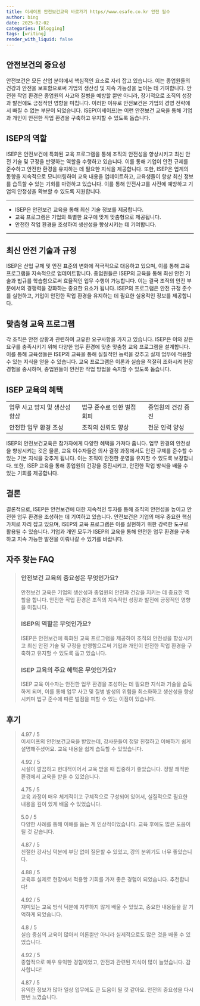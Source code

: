 ```yaml
---
title: 이세이프 안전보건교육 바로가기 https//www.esafe.co.kr 안전 필수
author: bing
date: 2025-02-02
categories: [Blogging]
tags: [writing]
render_with_liquid: false
---
```



<h2 id='안전보건의 중요성'>안전보건의 중요성</h2>

<p>안전보건은 모든 산업 분야에서 핵심적인 요소로 자리 잡고 있습니다. 이는 종업원들의 건강과 안전을 보호함으로써 기업의 생산성 및 지속 가능성을 높이는 데 기여합니다. 안전한 작업 환경은 종업원의 사고와 질병을 예방할 뿐만 아니라, 장기적으로 조직의 성장과 발전에도 긍정적인 영향을 미칩니다. 이러한 이유로 안전보건은 기업의 경영 전략에서 빠질 수 없는 부분이 되었습니다. ISEP(이세이프)는 이런 안전보건 교육을 통해 기업과 개인이 안전한 작업 환경을 구축하고 유지할 수 있도록 돕습니다.</p>

<h2 id='ISEP의 역할'>ISEP의 역할</h2>

<p>ISEP은 안전보건에 특화된 교육 프로그램을 통해 조직의 안전성을 향상시키고 최신 안전 기술 및 규정을 반영하는 역할을 수행하고 있습니다. 이를 통해 기업이 안전 규제를 준수하고 안전한 환경을 유지하는 데 필요한 지식을 제공합니다. 또한, ISEP은 업계의 동향을 지속적으로 모니터링하여 교육 내용을 업데이트하고, 교육생들이 항상 최신 정보를 습득할 수 있는 기회를 마련하고 있습니다. 이를 통해 안전사고를 사전에 예방하고 기업의 안정성을 확보할 수 있도록 지원합니다.</p>

<hr />

<ul>
    <li>ISEP은 안전보건 교육을 통해 최신 기술 정보를 제공합니다.</li>
    <li>교육 프로그램은 기업의 특별한 요구에 맞게 맞춤형으로 제공됩니다.</li>
    <li>안전한 작업 환경을 조성하여 생산성을 향상시키는 데 기여합니다.</li>
</ul>

<hr />

<h2 id='최신 안전 기술과 규정'>최신 안전 기술과 규정</h2>

<p>ISEP은 산업 규제 및 안전 표준의 변화에 적극적으로 대응하고 있으며, 이를 통해 교육 프로그램을 지속적으로 업데이트합니다. 종업원들은 ISEP의 교육을 통해 최신 안전 기술과 법규를 학습함으로써 효율적인 업무 수행이 가능합니다. 이는 결국 조직의 안전 부문에서의 경쟁력을 강화하는 중요한 요소가 됩니다. ISEP의 프로그램은 안전 규정 준수를 실현하고, 기업이 안전한 작업 환경을 유지하는 데 필요한 실용적인 정보를 제공합니다.</p>

<h2 id='맞춤형 교육 프로그램'>맞춤형 교육 프로그램</h2>

<p>각 조직은 안전 상황과 관련하여 고유한 요구사항을 가지고 있습니다. ISEP은 이와 같은 요구를 충족시키기 위해 다양한 업무 환경에 맞춘 맞춤형 교육 프로그램을 설계합니다. 이를 통해 교육생들은 ISEP의 교육을 통해 실질적인 능력을 갖추고 실제 업무에 적용할 수 있는 지식을 얻을 수 있습니다. 교육 프로그램은 이론과 실습을 적절히 조화시켜 현장 경험을 중시하며, 종업원들이 안전한 작업 방법을 숙지할 수 있도록 돕습니다.</p>

<h2 id='ISEP 교육의 혜택'>ISEP 교육의 혜택</h2>

<table>
    <tr>
        <td>업무 사고 방지 및 생산성 향상</td>
        <td>법규 준수로 인한 벌점 회피</td>
        <td>종업원의 건강 증진</td>
    </tr>
    <tr>
        <td>안전한 업무 환경 조성</td>
        <td>조직의 신뢰도 향상</td>
        <td>전문 인력 양성</td>
    </tr>
</table>

<p>ISEP의 안전보건교육은 참가자에게 다양한 혜택을 가져다 줍니다. 업무 환경의 안전성을 향상시키는 것은 물론, 교육 이수자들은 의사 결정 과정에서도 안전 규제를 준수할 수 있는 기본 지식을 갖추게 됩니다. 이는 조직이 안전한 운영을 유지할 수 있도록 보장합니다. 또한, ISEP 교육을 통해 종업원의 건강을 증진시키고, 안전한 작업 방식을 배울 수 있는 기회를 제공합니다.</p>

<h2 id='결론'>결론</h2>

<p>결론적으로, ISEP은 안전보건에 대한 지속적인 투자를 통해 조직의 안전성을 높이고 안전한 업무 환경을 조성하는 데 기여하고 있습니다. 안전보건은 기업의 매우 중요한 핵심 가치로 자리 잡고 있으며, ISEP의 교육 프로그램은 이를 실현하기 위한 강력한 도구로 활용될 수 있습니다. 기업과 개인 모두가 ISEP의 교육을 통해 안전한 업무 환경을 구축하고 지속 가능한 발전을 이뤄나갈 수 있기를 바랍니다.</p>


<h2 id='자주_찾는_FAQ'>자주 찾는 FAQ</h2>
<div itemscope="" itemtype="https://schema.org/FAQPage">
<blockquote>
<div itemscope="" itemprop="mainEntity" itemtype="https://schema.org/Question">
<h3 itemprop="name">안전보건 교육의 중요성은 무엇인가요?</h3>
<div itemscope="" itemprop="acceptedAnswer" itemtype="https://schema.org/Answer">
<span itemprop="text">
<p>안전보건 교육은 기업의 생산성과 종업원의 안전과 건강을 지키는 데 중요한 역할을 합니다. 안전한 작업 환경은 조직의 지속적인 성장과 발전에 긍정적인 영향을 미칩니다.</p>
</span>
</div>
</div>
<div itemscope="" itemprop="mainEntity" itemtype="https://schema.org/Question">
<h3 itemprop="name">ISEP의 역할은 무엇인가요?</h3>
<div itemscope="" itemprop="acceptedAnswer" itemtype="https://schema.org/Answer">
<span itemprop="text">
<p>ISEP은 안전보건에 특화된 교육 프로그램을 제공하여 조직의 안전성을 향상시키고 최신 안전 기술 및 규정을 반영함으로써 기업과 개인이 안전한 작업 환경을 구축하고 유지할 수 있도록 돕고 있습니다.</p>
</span>
</div>
</div>
<div itemscope="" itemprop="mainEntity" itemtype="https://schema.org/Question">
<h3 itemprop="name">ISEP 교육의 주요 혜택은 무엇인가요?</h3>
<div itemscope="" itemprop="acceptedAnswer" itemtype="https://schema.org/Answer">
<span itemprop="text">
<p>ISEP 교육 이수자는 안전한 업무 환경을 조성하는 데 필요한 지식과 기술을 습득하게 되며, 이를 통해 업무 사고 및 질병 발생의 위험을 최소화하고 생산성을 향상시키며 법규 준수에 따른 벌점을 피할 수 있는 이점이 있습니다.</p>
</span>
</div>
</div>
</blockquote>
</div>
<h2 id='후기'>후기</h2>
<div itemscope itemtype="https://schema.org/Product">
  <blockquote>
  <div itemprop="review" itemscope itemtype="https://schema.org/Review">
      <div itemprop="reviewRating" itemscope itemtype="https://schema.org/Rating"> <span itemprop="ratingValue">4.97</span> / <span itemprop="bestRating">5</span> </div>
      <span itemprop="reviewBody">이세이프의 안전보건교육을 받았는데, 강사분들이 정말 친절하고 이해하기 쉽게 설명해주셨어요. 교육 내용을 쉽게 습득할 수 있었습니다.</span>
  </div>
  <br>
  <div itemprop="review" itemscope itemtype="https://schema.org/Review">
      <div itemprop="reviewRating" itemscope itemtype="https://schema.org/Rating"> <span itemprop="ratingValue">4.92</span> / <span itemprop="bestRating">5</span> </div>
      <span itemprop="reviewBody">시설이 깔끔하고 현대적이어서 교육 받을 때 집중하기 좋았습니다. 정말 쾌적한 환경에서 교육을 받을 수 있었습니다.</span>
  </div>
  <br>
  <div itemprop="review" itemscope itemtype="https://schema.org/Review">
      <div itemprop="reviewRating" itemscope itemtype="https://schema.org/Rating"> <span itemprop="ratingValue">4.75</span> / <span itemprop="bestRating">5</span> </div>
      <span itemprop="reviewBody">교육 과정이 매우 체계적이고 구체적으로 구성되어 있어서, 실질적으로 필요한 내용을 깊이 있게 배울 수 있었습니다.</span>
  </div>
  <br>
  <div itemprop="review" itemscope itemtype="https://schema.org/Review">
      <div itemprop="reviewRating" itemscope itemtype="https://schema.org/Rating"> <span itemprop="ratingValue">5.0</span> / <span itemprop="bestRating">5</span> </div>
      <span itemprop="reviewBody">다양한 사례를 통해 이해를 돕는 게 인상적이었습니다. 교육 후에도 많은 도움이 될 것 같습니다.</span>
  </div>
  <br>
  <div itemprop="review" itemscope itemtype="https://schema.org/Review">
      <div itemprop="reviewRating" itemscope itemtype="https://schema.org/Rating"> <span itemprop="ratingValue">4.87</span> / <span itemprop="bestRating">5</span> </div>
      <span itemprop="reviewBody">친절한 강사님 덕분에 부담 없이 질문할 수 있었고, 강의 분위기도 너무 좋았습니다.</span>
  </div>
  <br>
  <div itemprop="review" itemscope itemtype="https://schema.org/Review">
      <div itemprop="reviewRating" itemscope itemtype="https://schema.org/Rating"> <span itemprop="ratingValue">4.88</span> / <span itemprop="bestRating">5</span> </div>
      <span itemprop="reviewBody">교육후 실제로 현장에서 적용할 기회를 가져 좋은 경험이 되었습니다. 추천합니다!</span>
  </div>
  <br>
  <div itemprop="review" itemscope itemtype="https://schema.org/Review">
      <div itemprop="reviewRating" itemscope itemtype="https://schema.org/Rating"> <span itemprop="ratingValue">4.92</span> / <span itemprop="bestRating">5</span> </div>
      <span itemprop="reviewBody">재미있는 교육 방식 덕분에 지루하지 않게 배울 수 있었고, 중요한 내용들을 잘 기억하게 되었습니다.</span>
  </div>
  <br>
  <div itemprop="review" itemscope itemtype="https://schema.org/Review">
      <div itemprop="reviewRating" itemscope itemtype="https://schema.org/Rating"> <span itemprop="ratingValue">4.8</span> / <span itemprop="bestRating">5</span> </div>
      <span itemprop="reviewBody">실습 중심의 교육이 많아서 이론뿐만 아니라 실제적으로도 많은 것을 배울 수 있었습니다.</span>
  </div>
  <br>
  <div itemprop="review" itemscope itemtype="https://schema.org/Review">
      <div itemprop="reviewRating" itemscope itemtype="https://schema.org/Rating"> <span itemprop="ratingValue">4.92</span> / <span itemprop="bestRating">5</span> </div>
      <span itemprop="reviewBody">종합적으로 매우 유익한 경험이었고, 안전과 관련된 지식이 많이 늘었습니다. 감사합니다!</span>
  </div>
  <br>
  <div itemprop="review" itemscope itemtype="https://schema.org/Review">
      <div itemprop="reviewRating" itemscope itemtype="https://schema.org/Rating"> <span itemprop="ratingValue">4.87</span> / <span itemprop="bestRating">5</span> </div>
      <span itemprop="reviewBody">유익한 정보가 많아 일상 업무에도 큰 도움이 될 것 같아요. 안전의 중요성을 다시 한번 느꼈습니다.</span>
  </div>
  </blockquote>
</div>
